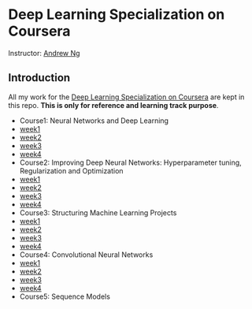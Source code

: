 # Deep Learning Specialization on Coursera
Instructor: [Andrew Ng](http://www.andrewng.org/)

## Introduction
All my work for the [Deep Learning Specialization on Coursera](https://www.coursera.org/specializations/deep-learning) are kept in this repo. **This is only for reference and learning track purpose**. 

- Course1: Neural Networks and Deep Learning
 - [week1]()
 - [week2]()
 - [week3]()
 - [week4]()
- Course2: Improving Deep Neural Networks: Hyperparameter tuning, Regularization and Optimization
 - [week1]()
 - [week2]()
 - [week3]()
 - [week4]()
- Course3: Structuring Machine Learning Projects
 - [week1]()
 - [week2]()
 - [week3]()
 - [week4]()
- Course4: Convolutional Neural Networks
 - [week1]()
 - [week2]()
 - [week3]()
 - [week4]()
- Course5: Sequence Models
